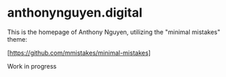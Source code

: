 anthonynguyen.digital
====================

This is the homepage of Anthony Nguyen, utilizing the "minimal mistakes" theme:

[https://github.com/mmistakes/minimal-mistakes]

Work in progress